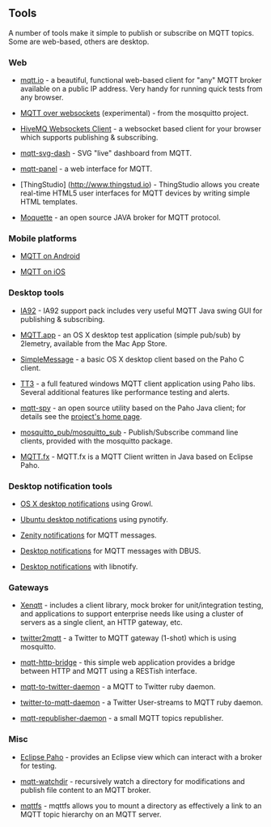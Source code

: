 ##  Tools 

A number of tools make it simple to publish or subscribe on MQTT topics. Some are web-based, others are desktop.

### Web


*  [ mqtt.io](http://mqtt.io/ ) - a beautiful, functional web-based client for "any" MQTT broker available on a public IP address. Very handy for running quick tests from any browser.

*  [ MQTT over websockets](http://test.mosquitto.org/ws.html) (experimental) - from the mosquitto project.

*  [ HiveMQ Websockets Client](http://www.hivemq.com/demos/websocket-client/) - a websocket based client for your browser which supports publishing & subscribing.

*  [mqtt-svg-dash](https://github.com/jpmens/mqtt-svg-dash) - SVG "live" dashboard from MQTT.

*  [mqtt-panel](https://github.com/fabaff/mqtt-panel) - a web interface for MQTT.

* [ThingStudio] (http://www.thingstud.io) - ThingStudio allows you create real-time HTML5 user interfaces for MQTT devices by writing simple HTML templates.

*  [ Moquette](https://github.com/andsel/moquette ) - an open source JAVA broker for MQTT protocol.


### Mobile platforms


*  [MQTT on Android](mqtt_on_the_android_platform)

*  [MQTT on iOS](mqtt_on_ios)

### Desktop tools


*  [IA92](http://www-01.ibm.com/support/docview.wss?rs=171&uid=swg24006006&loc=en_US&cs=utf-8&lang=en) - IA92 support pack includes very useful MQTT Java swing GUI for publishing & subscribing.

*  [ MQTT.app](https://itunes.apple.com/gb/app/mqtt/id560697602?mt=12 ) - an OS X desktop test application (simple pub/sub) by 2lemetry, available from the Mac App Store.

*  [ SimpleMessage](http://www.banym.de/m2m/first-very-basic-mqtt-mac-app ) - a basic OS X desktop client based on the Paho C client.

*  [ TT3](https://github.com/francoisvdm/TT3) - a full featured windows MQTT client application using Paho libs.  Several additional features like performance testing and alerts.

*  [mqtt-spy](http://kamilfb.github.io/mqtt-spy/) - an open source utility based on the Paho Java client; for details see the [project's home page](http://kamilfb.github.io/mqtt-spy/).

* [mosquitto_pub/mosquitto_sub](http://mosquitto.org) - Publish/Subscribe command line clients, provided with the mosquitto package.

* [MQTT.fx](http://mqttfx.jfx4ee.org/) - MQTT.fx is a MQTT Client written in Java based on Eclipse Paho.

### Desktop notification tools


*  [OS X desktop notifications](http://ceit.uq.edu.au/content/mqtt-and-growl) using Growl.

*  [Ubuntu desktop notifications](http://chemicaloliver.net/programming/first-steps-using-python-and-mqtt/) using pynotify.

*  [Zenity notifications](http://fabian-affolter.ch/blog/zenity-notifications-for-mqtt-messages/) for MQTT messages.

*  [Desktop notifications](http://fabian-affolter.ch/blog/desktop-notifications-for-mqtt-messages/) for MQTT messages with DBUS.

*  [Desktop notifications](http://fabian-affolter.ch/blog/mqtt-and-desktop-notifications/) with libnotify.

### Gateways


*  [ Xenqtt](http://xenqtt.sf.net ) - includes a client library, mock broker for unit/integration testing, and applications to support enterprise needs like using a cluster of servers as a single client, an HTTP gateway, etc.

*  [ twitter2mqtt](https://github.com/jpmens/twitter2mqtt) - a Twitter to MQTT gateway (1-shot) which is using mosquitto.

*  [ mqtt-http-bridge](https://github.com/njh/mqtt-http-bridge ) - this simple web application provides a bridge between HTTP and MQTT using a RESTish interface.

*  [ mqtt-to-twitter-daemon](https://github.com/bluewindthings/mqtt-to-twitter-daemon ) - a MQTT to Twitter ruby daemon.

*  [ twitter-to-mqtt-daemon](https://github.com/bluewindthings/twitter-to-mqtt-daemon ) - a Twitter User-streams to MQTT ruby daemon.

*  [ mqtt-republisher-daemon](https://github.com/bluewindthings/mqtt-republisher-daemon ) - a small MQTT topics republisher.

### Misc


*  [ Eclipse Paho](http://eclipse.org/paho ) - provides an Eclipse view which can interact with a broker for testing.

*  [ mqtt-watchdir](https://github.com/jpmens/mqtt-watchdir) - recursively watch a directory for modifications and publish file content to an MQTT broker.

*  [ mqttfs](https://bitbucket.org/oojah/mqttfs) - mqttfs allows you to mount a directory as effectively a link to an MQTT topic hierarchy on an MQTT server.



